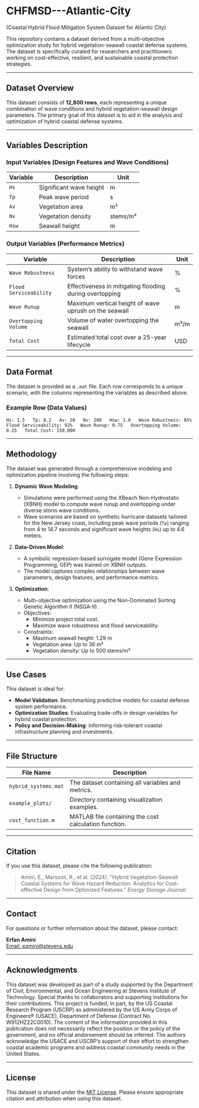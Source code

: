 # CHFMSD---Atlantic-City
(Coastal Hybrid Flood Mitigation System Dataset for Atlantic City)

This repository contains a dataset derived from a multi-objective optimization study for hybrid vegetation-seawall coastal defense systems. The dataset is specifically curated for researchers and practitioners working on cost-effective, resilient, and sustainable coastal protection strategies.

---

## Dataset Overview

This dataset consists of **12,800 rows**, each representing a unique combination of wave conditions and hybrid vegetation-seawall design parameters. The primary goal of this dataset is to aid in the analysis and optimization of hybrid coastal defense systems.

---

## Variables Description

### Input Variables (Design Features and Wave Conditions)

| Variable       | Description                               | Unit               |
|----------------|-------------------------------------------|--------------------|
| `Hs`           | Significant wave height                  | m                  |
| `Tp`           | Peak wave period                         | s                  |
| `Av`           | Vegetation area                          | m²                 |
| `Nv`           | Vegetation density                       | stems/m²           |
| `Hsw`          | Seawall height                           | m                  |

### Output Variables (Performance Metrics)

| Variable                | Description                                               | Unit               |
|-------------------------|-----------------------------------------------------------|--------------------|
| `Wave Robustness`       | System’s ability to withstand wave forces                 | %                  |
| `Flood Serviceability`  | Effectiveness in mitigating flooding during overtopping    | %                  |
| `Wave Runup`            | Maximum vertical height of wave uprush on the seawall     | m                  |
| `Overtopping Volume`    | Volume of water overtopping the seawall                   | m³/m               |
| `Total Cost`            | Estimated total cost over a 25-year lifecycle             | USD                |

---

## Data Format

The dataset is provided as a `.mat` file. Each row corresponds to a unique scenario, with the columns representing the variables as described above.

### Example Row (Data Values)
```plaintext
Hs: 1.5   Tp: 8.2   Av: 20   Nv: 200   Hsw: 1.0   Wave Robustness: 85%   Flood Serviceability: 92%   Wave Runup: 0.75   Overtopping Volume: 0.25   Total Cost: 150,000
```

---

## Methodology

The dataset was generated through a comprehensive modeling and optimization pipeline involving the following steps:

1. **Dynamic Wave Modeling**:
   - Simulations were performed using the XBeach Non-Hydrostatic (XBNH) model to compute wave runup and overtopping under diverse storm wave conditions.
   - Wave scenarios are based on synthetic hurricane datasets tailored for the New Jersey coast, including peak wave periods (`Tp`) ranging from 4 to 14.7 seconds and significant wave heights (`Hs`) up to 4.6 meters.

2. **Data-Driven Model**:
   - A symbolic regression-based surrogate model (Gene Expression Programming, GEP) was trained on XBNH outputs.
   - The model captures complex relationships between wave parameters, design features, and performance metrics.

3. **Optimization**:
   - Multi-objective optimization using the Non-Dominated Sorting Genetic Algorithm II (NSGA-II).
   - Objectives:
     - Minimize project total cost.
     - Maximize wave robustness and flood serviceability.
   - Constraints:
     - Maximum seawall height: 1.29 m
     - Vegetation area: Up to 36 m²
     - Vegetation density: Up to 500 stems/m²

---

## Use Cases

This dataset is ideal for:
- **Model Validation**: Benchmarking predictive models for coastal defense system performance.
- **Optimization Studies**: Evaluating trade-offs in design variables for hybrid coastal protection.
- **Policy and Decision-Making**: Informing risk-tolerant coastal infrastructure planning and investments.

---

## File Structure

| File Name            | Description                                       |
|----------------------|---------------------------------------------------|
| `hybrid_systems.mat` | The dataset containing all variables and metrics. |
| `example_plots/`     | Directory containing visualization examples.      |
| `cost_function.m`    | MATLAB file containing the cost calculation function. |

---

## Citation

If you use this dataset, please cite the following publication:

> Amini, E., Marsooli, R., et al. (2024). "Hybrid Vegetation-Seawall Coastal Systems for Wave Hazard Reduction: Analytics for Cost-effective Design from Optimized Features." _Energy Storage Journal_.

---

## Contact

For questions or further information about the dataset, please contact:

**Erfan Amini**  
[Email: eamini@stevens.edu](mailto:eamini@stevens.edu)

---

## Acknowledgments

This dataset was developed as part of a study supported by the Department of Civil, Environmental, and Ocean Engineering at Stevens Institute of Technology. Special thanks to collaborators and supporting institutions for their contributions. This project is funded, in part, by the US Coastal Research Program (USCRP) as administered by the US Army Corps of Engineers® (USACE), Department of Defense (Contract No. W912HZ22C0010). The content of the information provided in this publication does not necessarily reflect the position or the policy of the government, and no official endorsement should be inferred. The authors acknowledge the USACE and USCRP’s support of their effort to strengthen coastal academic programs and address coastal community needs in the United States.

---

## License

This dataset is shared under the [MIT License](LICENSE). Please ensure appropriate citation and attribution when using this dataset.
